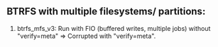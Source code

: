 ## BTRFS with multiple filesystems/ partitions:

1. btrfs_mfs_v3: Run with FIO (buffered writes, multiple jobs) without "verify=meta" => Corrupted with "verify=meta".
